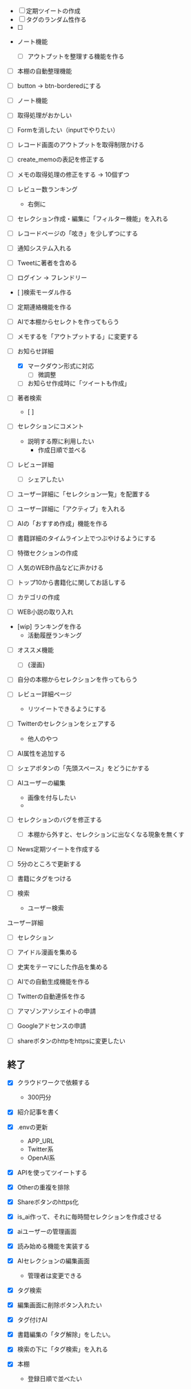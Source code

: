 - [ ] 定期ツイートの作成
- [ ] タグのランダム性作る
- [ ] 


- ノート機能
  - [ ] アウトプットを整理する機能を作る


- [ ] 本棚の自動整理機能

- [ ] button -> btn-borderedにする

- [ ] ノート機能

- [ ] 取得処理がおかしい
- [ ] Formを消したい（inputでやりたい）

- [ ] レコード画面のアウトプットを取得制限かける

- [ ] create_memoの表記を修正する

- [ ] メモの取得処理の修正をする -> 10個ずつ

- [ ] レビュー数ランキング
  - 右側に

- [ ] セレクション作成・編集に「フィルター機能」を入れる

- [ ] レコードページの「呟き」を少しずつにする

- [ ] 通知システム入れる

- [ ] Tweetに著者を含める

- [ ] ログイン -> フレンドリー

- [ ]検索モーダル作る

- [ ] 定期連絡機能を作る
- [ ] AIで本棚からセレクトを作ってもらう

- [ ] メモするを「アウトプットする」に変更する

- [ ] お知らせ詳細
  - [x] マークダウン形式に対応
    - [ ] 微調整
  - [ ] お知らせ作成時に「ツイートも作成」

- [ ] 著者検索
  - [ ] 

- [ ] セレクションにコメント
  - 説明する際に利用したい
    - 作成日順で並べる



- [ ] レビュー詳細
  - [ ] シェアしたい

- [ ] ユーザー詳細に「セレクション一覧」を配置する

- [ ] ユーザー詳細に「アクティブ」を入れる


- [ ] AIの「おすすめ作成」機能を作る
- [ ] 書籍詳細のタイムライン上でつぶやけるようにする
- [ ] 特徴セクションの作成
- [ ] 人気のWEB作品などに声かける

- [ ] トップ10から書籍化に関してお話しする



- [ ] カテゴリの作成
- [ ] WEB小説の取り入れ
- [wip] ランキングを作る
  - 活動履歴ランキング
- [ ] オススメ機能
  - [ ] {漫画}


- [ ] 自分の本棚からセレクションを作ってもらう



- [ ] レビュー詳細ページ
  - リツイートできるようにする

- [ ] Twitterのセレクションをシェアする
  - 他人のやつ
- [ ] AI属性を追加する

- [ ] シェアボタンの「先頭スペース」をどうにかする

- [ ] AIユーザーの編集
  - 画像を付与したい
  - 

- [ ] セレクションのバグを修正する
  - [ ] 本棚から外すと、セレクションに出なくなる現象を無くす
- [ ] News定期ツイートを作成する
- [ ] 5分のところで更新する
- [ ] 書籍にタグをつける

- [ ] 検索
  - ユーザー検索


ユーザー詳細
- [ ] セレクション



- [ ] アイドル漫画を集める
- [ ] 史実をテーマにした作品を集める


- [ ] AIでの自動生成機能を作る
- [ ] Twitterの自動連係を作る



- [ ] アマゾンアソシエイトの申請
- [ ] Googleアドセンスの申請

- [ ] shareボタンのhttpをhttpsに変更したい


## 終了
- [x] クラウドワークで依頼する
  - 300円分
- [x] 紹介記事を書く
- [x] .envの更新
  - APP_URL
  - Twitter系
  - OpenAI系
- [x] APIを使ってツイートする
- [x] Otherの重複を排除
- [x] Shareボタンのhttps化

- [x] is_ai作って、それに毎時間セレクションを作成させる
- [x] aiユーザーの管理画面
- [x] 読み始める機能を実装する
- [x] AIセレクションの編集画面
  - 管理者は変更できる
- [x] タグ検索
- [x] 編集画面に削除ボタン入れたい
- [x] タグ付けAI
- [x] 書籍編集の「タグ解除」をしたい。
- [x] 検索の下に「タグ検索」を入れる
- [x] 本棚
  - 登録日順で並べたい
